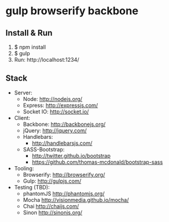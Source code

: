 gulp browserify backbone
====================================

Install & Run
-------

1. $ npm install
2. $ gulp
3. Run: http://localhost:1234/



Stack
-------
- Server: 
    * Node: http://nodejs.org/
    * Express: http://expressjs.com/
    * Socket IO: http://socket.io/
- Client: 
    * Backbone: http://backbonejs.org/
    * jQuery: http://jquery.com/
    * Handlebars: 
        - http://handlebarsjs.com/
    * SASS-Bootstrap:
        - http://twitter.github.io/bootstrap
        - https://github.com/thomas-mcdonald/bootstrap-sass
- Tooling: 
    * Browserify: http://browserify.org/
    * Gulp: http://gulpjs.com/
- Testing (TBD):
    * phantomJS http://phantomjs.org/
    * Mocha http://visionmedia.github.io/mocha/
    * Chai http://chaijs.com/
    * Sinon http://sinonjs.org/